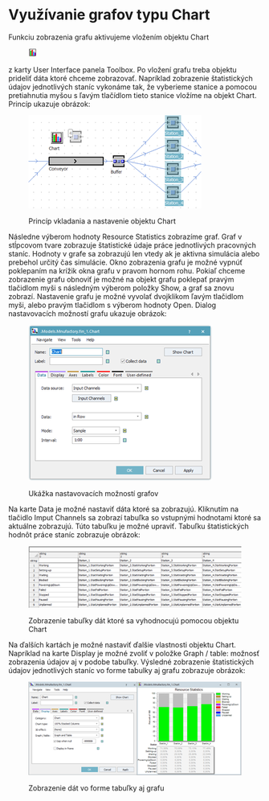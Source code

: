 # Využívanie grafov typu Chart

Funkciu zobrazenia grafu aktivujeme vložením objektu Chart

<figure><img src="../.gitbook/assets/chart_icon.png" alt=""><figcaption></figcaption></figure>

z karty User Interface panela Toolbox. Po vložení grafu treba objektu prideliť dáta ktoré chceme zobrazovať. Napríklad zobrazenie štatistických údajov jednotlivých staníc vykonáme tak, že vyberieme stanice a pomocou pretiahnutia myšou s ľavým tlačídlom tieto stanice vložíme na objekt Chart. Princíp ukazuje obrázok:

<figure><img src="../.gitbook/assets/vkladanie_chart.png" alt=""><figcaption><p>Princíp vkladania a nastavenie objektu Chart</p></figcaption></figure>

Následne výberom hodnoty Resource Statistics zobrazíme graf. Graf v stĺpcovom tvare zobrazuje štatistické údaje práce jednotlivých pracovných staníc. Hodnoty v grafe sa zobrazujú len vtedy ak je aktivna simulácia alebo prebehol určitý čas simulácie. Okno zobrazenia grafu je možné vypnúť poklepaním na krížik okna grafu v pravom hornom rohu. Pokiaľ chceme zobrazenie grafu obnoviť je možné na objekt grafu poklepať pravým tlačidlom myši s následným výberom položky Show, a graf sa znovu zobrazí. Nastavenie grafu je možné vyvolať dvojklikom ľavým tlačidlom myši, alebo pravým tlačidlom s výberom hodnoty Open. Dialog nastavovacích možností grafu ukazuje obrázok:

<figure><img src="../.gitbook/assets/nastavenie_grafov.png" alt=""><figcaption><p>Ukážka nastavovacích možností grafov</p></figcaption></figure>

Na karte Data je možné nastaviť dáta ktoré sa zobrazujú. Kliknutím na tlačidlo Imput Channels sa zobrazí tabuľka so vstupnými hodnotami ktoré sa aktuálne zobrazujú. Túto tabuľku je možné upraviť. Tabuľku štatistických hodnôt práce staníc zobrazuje obrázok:

<figure><img src="../.gitbook/assets/tabulka_data_chart.png" alt=""><figcaption><p>Zobrazenie tabuľky dát ktoré sa vyhodnocujú pomocou objektu Chart</p></figcaption></figure>

Na ďalších kartách je možné nastaviť ďalšie vlastnosti objektu Chart. Napríklad na karte Display je možné zvoliť v položke Graph / table: možnosť zobrazenia údajov aj v podobe tabuľky. Výsledné zobrazenie štatistických údajov jednotlivých staníc vo forme tabulky aj grafu zobrazuje obrázok:

<figure><img src="../.gitbook/assets/graf_aj_tabulka.png" alt=""><figcaption><p>Zobrazenie dát vo forme tabuľky aj grafu</p></figcaption></figure>
